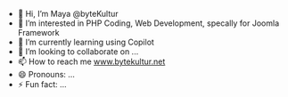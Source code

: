 - 👋 Hi, I’m Maya @byteKultur
- 👀 I’m interested in PHP Coding, Web Development, specally for Joomla Framework
- 🌱 I’m currently learning using Copilot
- 💞️ I’m looking to collaborate on ...
- 📫 How to reach me www.bytekultur.net
- 😄 Pronouns: ...
- ⚡ Fun fact: ...

<!---
byteKultur/byteKultur is a ✨ special ✨ repository because its `README.md` (this file) appears on your GitHub profile.
You can click the Preview link to take a look at your changes.
--->
